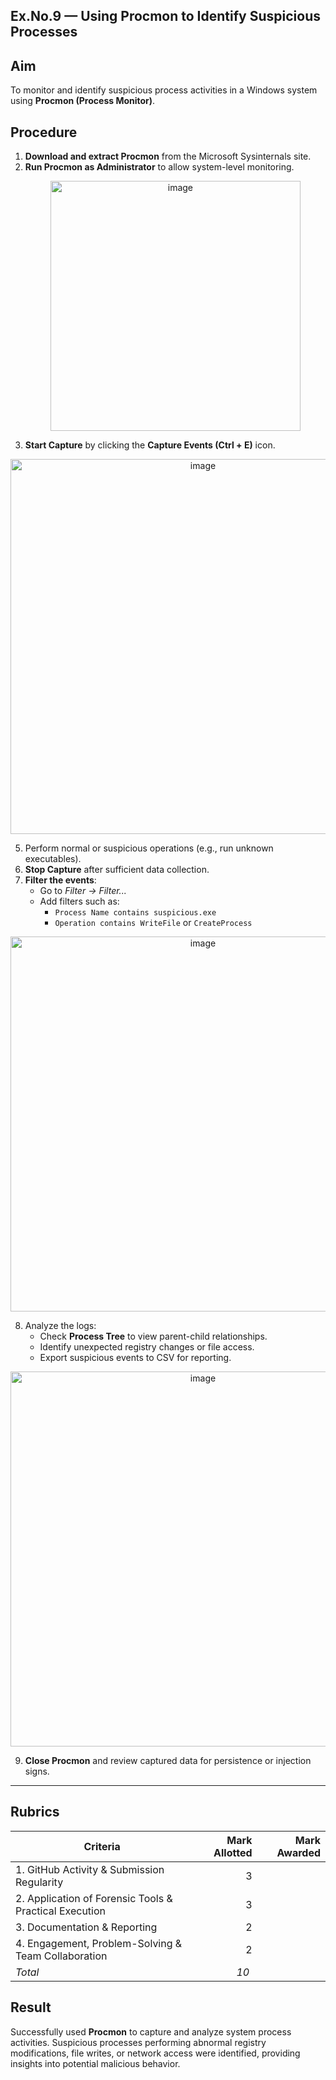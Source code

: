 ## Ex.No.9 — Using Procmon to Identify Suspicious Processes

## Aim
To monitor and identify suspicious process activities in a Windows system using **Procmon (Process Monitor)**.


## Procedure
1. **Download and extract Procmon** from the Microsoft Sysinternals site.
2. **Run Procmon as Administrator** to allow system-level monitoring.
   <p align="center">
       <img width="400"  alt="image" src="https://github.com/user-attachments/assets/c3f5f5f2-cdfa-4bd5-9653-9d6d0632d95e" />
   </p>
4. **Start Capture** by clicking the **Capture Events (Ctrl + E)** icon.
  <p align="center">
    <img width="600"  alt="image" src="https://github.com/user-attachments/assets/1a8a45ea-ba33-4727-9071-545076b9a2b7" />
  </p>

5. Perform normal or suspicious operations (e.g., run unknown executables).
6. **Stop Capture** after sufficient data collection.
7. **Filter the events**:
   - Go to *Filter → Filter...*
   - Add filters such as:
     - `Process Name contains suspicious.exe`
     - `Operation contains WriteFile` or `CreateProcess`

 <p align="center">
      <img width="600"  alt="image" src="https://github.com/user-attachments/assets/357d7583-bcc5-4380-a340-3cfd831074bc" />
 </p>
 
8. Analyze the logs:
   - Check **Process Tree** to view parent-child relationships.
   - Identify unexpected registry changes or file access.
   - Export suspicious events to CSV for reporting.
   
<p align="center">
    <img width="600" alt="image" src="https://github.com/user-attachments/assets/cc4cf7ee-889a-4195-a373-b6bcdb3e26bb" />

</p>

9. **Close Procmon** and review captured data for persistence or injection signs.

--- 

## Rubrics

| Criteria | Mark Allotted | Mark Awarded |
|---|---:|---:|
| 1. GitHub Activity & Submission Regularity | 3 | |
| 2. Application of Forensic Tools & Practical Execution | 3 | |
| 3. Documentation & Reporting | 2 | |
| 4. Engagement, Problem-Solving & Team Collaboration | 2 | |
| *Total* | *10* | |
## Result
Successfully used **Procmon** to capture and analyze system process activities. Suspicious processes performing abnormal registry modifications, file writes, or network access were identified, providing insights into potential malicious behavior.

